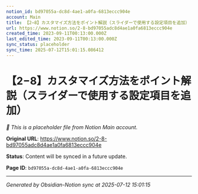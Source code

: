 ```yaml
---
notion_id: bd97055a-dc8d-4ae1-a0fa-6813eccc904e
account: Main
title: 【2−8】カスタマイズ方法をポイント解説（スライダーで使用する設定項目を追加）
url: https://www.notion.so/2-8-bd97055adc8d4ae1a0fa6813eccc904e
created_time: 2023-09-11T00:13:00.000Z
last_edited_time: 2023-09-11T00:13:00.000Z
sync_status: placeholder
sync_time: 2025-07-12T15:01:15.086412
---
```


# 【2−8】カスタマイズ方法をポイント解説（スライダーで使用する設定項目を追加）

*🔄 This is a placeholder file from Notion Main account.*

**Original URL**: https://www.notion.so/2-8-bd97055adc8d4ae1a0fa6813eccc904e

**Status**: Content will be synced in a future update.

**Page ID**: `bd97055a-dc8d-4ae1-a0fa-6813eccc904e`

---

*Generated by Obsidian-Notion sync at 2025-07-12 15:01:15*
